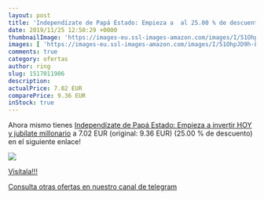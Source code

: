 ```yaml
---
layout: post
title: 'Independízate de Papá Estado: Empieza a  al 25.00 % de descuento'
date: 2019/11/25 12:50:29 +0000
thumbnailImage: 'https://images-eu.ssl-images-amazon.com/images/I/51OhpJD9h-L._SL200_.jpg'
images: [ 'https://images-eu.ssl-images-amazon.com/images/I/51OhpJD9h-L._SL200_.jpg' ]
comments: true
category: ofertas
author: ring
slug: 1517011906
description:
actualPrice: 7.02 EUR
comparePrice: 9.36 EUR
inStock: true
---
```


Ahora mismo tienes [Independízate de Papá Estado: Empieza a invertir HOY y jubílate millonario](https://www.amazon.com/dp/1517011906/?tag=redken08-20) a 7.02 EUR (original: 9.36 EUR) (25.00 %  de descuento) en el siguiente enlace!

[![](https://images-eu.ssl-images-amazon.com/images/I/51OhpJD9h-L._SL200_.jpg)](https://www.amazon.com/dp/1517011906/?tag=redken08-20)

[Visítala!!!](https://www.amazon.com/dp/1517011906/?tag=redken08-20)

[Consulta otras ofertas en nuestro canal de telegram](https://t.me/s/ofertas25)
